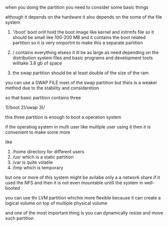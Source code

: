when you doing the partition you need to consider some basic things

although it depends on the hardware it also depends on the some of the file system

1) '/boot' boot onlt hold the boot image like kernel and initrmfs file
so it should be small like 100-200 MB
and it contains the boot related partition so it is very omportnt to make this a separate partition

2) / contains everything elseso it ill be as large as need depending on the distribution system files and basic programs and development tools willtake 3.8 gb of space 

3) the swap partition should be at least double of the size of the ram

you can use a SWAP FILE inset of the swap partition but theis is a weaker method due to the stability and considaretion

so that basic partition contains three

1)/boot
2)/swap
3)/

this three partition is enough to boot a operation system

if the operatiog system in  multi user like 
multiple user using it then it is convenient to make some more

like 

1) /home directory for different users
2) /usr which is a static partition 
3) /var is  quite volatile
4) /tmp which is temporary

but one or more of this system might be avilabe only a a network share
if it used the NFS and then it is not even mountable untill the system in well-booted


you can use thr LVM partition whichis more flexible because it can create a logical volume on top of multiple physical volume

and one of the most important thing is you can dynamically
resize and move such partition